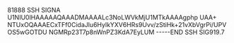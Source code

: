 81888 SSH SIGNA
U1NIU0lHAAAAAQAAADMAAAALc3NoLWVkMjU1MTkAAAAgphp
UAA+
NTUxOQAAAECxTFf0CidaJlu6HylkYXV6HRs9Uvv/zStiHk+21vXbVgrPi/UPVOS5wGOTDU
NGMRp23T7p8nWnPZ3KdA7EyLUM
-----END SSH SIG919.7
